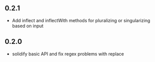 ## 0.2.1

* Add inflect and inflectWith methods for pluralizing or singularizing based on input

## 0.2.0

* solidify basic API and fix regex problems with replace
